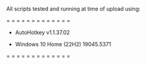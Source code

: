 All scripts tested and running at time of upload using:

= = = = = = = = = = = = = 
* AutoHotkey v1.1.37.02

* Windows 10 Home (22H2) 19045.5371

= = = = = = = = = = = = = 
